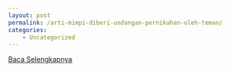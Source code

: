 ```yaml
---
layout: post
permalink: /arti-mimpi-diberi-undangan-pernikahan-oleh-teman/
categories:
    - Uncategorized
---
```


[Baca Selengkapnya](/01)